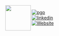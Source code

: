<img align="left" src="https://paul-lorenc.com/static/images/monogram-192px.png" height="80" width="80">

[![pgp](https://img.shields.io/badge/pgp-0xF83424824B3E4B90-313131?style=flat-square&labelColor=313131&color=313131)](https://orhun.dev/orhun.gpg)   
[![linkedin](https://img.shields.io/badge/-LinkedIn-313131?style=flat-square&labelColor=313131&logo=LinkedIn&logoColor=white&color=313131)](https://www.linkedin.com/in/paul--lorenc/)  
[![Website](https://img.shields.io/badge/-paul--lorenc.com-informational?style=flat-square&logo=Safari&logoColor=white&color=313131)](https://br3ndonland.github.io)
